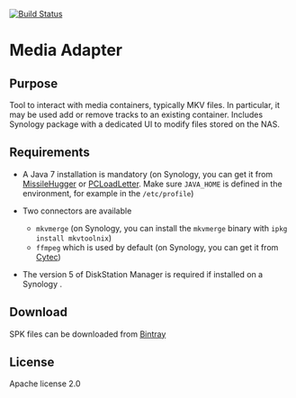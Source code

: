 [![Build Status](https://travis-ci.org/PaulMB/media-adapter.svg?branch=master)](https://travis-ci.org/PaulMB/media-adapter)

Media Adapter
==============

Purpose
--------------

Tool to interact with media containers, typically MKV files. In particular, it may be used add or remove tracks to an existing container. Includes Synology package with a dedicated UI to modify files stored on the NAS.


Requirements
--------------

* A Java 7 installation is mandatory (on Synology, you can get it from [MissileHugger](http://packages.missilehugger.com) or [PCLoadLetter](http://packages.pcloadletter.co.uk/). Make sure `JAVA_HOME` is defined in the environment, for example in the `/etc/profile`)

* Two connectors are available 
    * `mkvmerge` (on Synology, you can install the `mkvmerge` binary with `ipkg install mkvtoolnix`)
    * `ffmpeg` which is used by default (on Synology, you can get it from [Cytec](http://cytec.us/spk/))

* The version 5 of DiskStation Manager is required if installed on a Synology .


Download
--------------

SPK files can be downloaded from [Bintray](https://bintray.com/paulmb/maven/media-adapter/view/files/org/media/MediaAdapter)   


License
--------------

Apache license 2.0
